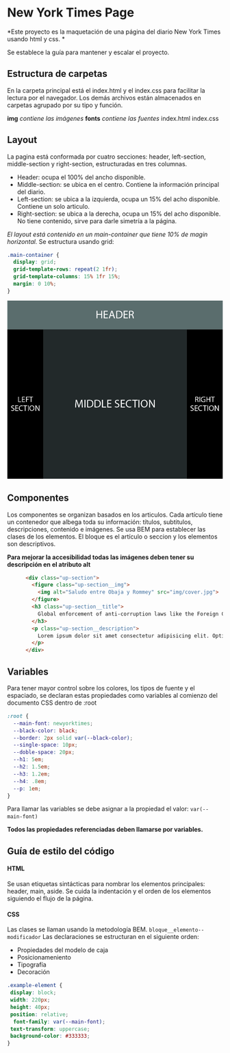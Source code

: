 # New York Times Page
*Este proyecto es la maquetación de una página del diario New York Times usando html y css. *

Se establece la guía para mantener y escalar el proyecto.

## Estructura de carpetas
En la carpeta principal está el index.html y el index.css para facilitar la lectura por el navegador. Los demás archivos están almacenados en carpetas agrupado por su tipo y función.

**img**			*contiene las imágenes*
**fonts**		*contiene las fuentes*
index.html
index.css

## Layout
La pagina está conformada por cuatro secciones: header, left-section, middle-section y right-section, estructuradas en tres columnas.
- Header: ocupa el 100% del ancho disponible.
- Middle-section: se ubica en el centro. Contiene la información principal del diario.
- Left-section: se ubica a la izquierda, ocupa un 15% del acho disponible. Contiene un solo articulo. 
- Right-section: se ubica a la derecha, ocupa un 15% del acho disponible. No tiene contenido, sirve para darle simetría a la página.

*El layout está contenido en un main-container que tiene 10% de magin horizontal.*
Se estructura usando grid:
```css
.main-container {
  display: grid;
  grid-template-rows: repeat(2 1fr);
  grid-template-columns: 15% 1fr 15%;
  margin: 0 10%;
}
```
![img](.readme-static/layout.jpg)

## Componentes
Los componentes se organizan basados en los articulos. Cada artículo tiene un contenedor que albega toda su información: títulos, subtitulos, descripciones, contenido e imágenes.
Se usa BEM para establecer las clases de los elementos. El bloque es el artículo o seccion y los elementos son descriptivos. 

**Para mejorar la accesibilidad todas las imágenes deben tener su descripción en el atributo alt**
```html
      <div class="up-section">
        <figure class="up-section__img">
          <img alt="Saludo entre Obaja y Rommey" src="img/cover.jpg">
        </figure>
        <h3 class="up-section__title">
          Global enforcement of anti-corruption laws like the Foreign Corrupt Practices
        </h3>
        <p class="up-section__description">
          Lorem ipsum dolor sit amet consectetur adipisicing elit. Optio harum sed cum quas minus voluptatibus, dolorum repellat ipsum aut earum perspiciatis tempora quisquam totam culpa molestiae at enim laudantium suscipit?
        </p>
      </div>

```

## Variables
Para tener mayor control sobre los colores, los tipos de fuente y el espaciado, se declaran estas propiedades como variables al comienzo del documento CSS dentro de :root
```css
:root {
  --main-font: newyorktimes;
  --black-color: black;
  --border: 2px solid var(--black-color);
  --single-space: 10px;
  --doble-space: 20px;
  --h1: 5em;
  --h2: 1.5em;
  --h3: 1.2em;
  --h4: .8em;
  --p: 1em;
}
```
Para llamar las variables se debe asignar a la propiedad el valor:
`var(--main-font)`

**Todos las propiedades referenciadas deben llamarse por variables.**

## Guía de estilo del código

#### HTML
Se usan etiquetas sintácticas para nombrar los elementos principales: header, main, aside.
Se cuida la indentación y el orden de los elementos siguiendo el flujo de la página.

#### CSS
Las clases se llaman usando la metodología BEM.
`bloque__elemento--modificador`
Las declaraciones se estructuran en el siguiente orden:
- Propiedades del modelo de caja
- Posicionameniento
- Tipografía
- Decoración

```css
.example-element {
 display: block;
 width: 220px;
 height: 40px;
 position: relative;
  font-family: var(--main-font);
 text-transform: uppercase;
 background-color: #333333;
}
```
